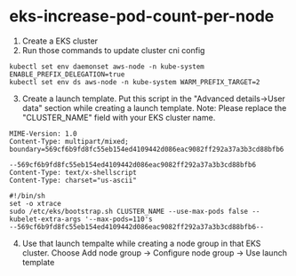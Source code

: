 # eks-increase-pod-count-per-node

1. Create a EKS cluster
2. Run those commands to update cluster cni config

```
kubectl set env daemonset aws-node -n kube-system ENABLE_PREFIX_DELEGATION=true
kubectl set env ds aws-node -n kube-system WARM_PREFIX_TARGET=2

```
3. Create a launch template.
Put this script in the "Advanced details->User data" section while creating a launch template.
Note: Please replace the "CLUSTER_NAME" field with your EKS cluster name.

```
MIME-Version: 1.0
Content-Type: multipart/mixed; boundary=569cf6b9fd8fc55eb154ed4109442d086eac9082ff292a37a3b3cd88bfb6
                                                                    
--569cf6b9fd8fc55eb154ed4109442d086eac9082ff292a37a3b3cd88bfb6
Content-Type: text/x-shellscript
Content-Type: charset="us-ascii"
                                                                    
#!/bin/sh
set -o xtrace
sudo /etc/eks/bootstrap.sh CLUSTER_NAME --use-max-pods false --kubelet-extra-args '--max-pods=110's
--569cf6b9fd8fc55eb154ed4109442d086eac9082ff292a37a3b3cd88bfb6--
```
4. Use that launch tempalte while creating a node group in that EKS cluster. 
Choose Add node group -> Configure node group -> Use launch template
